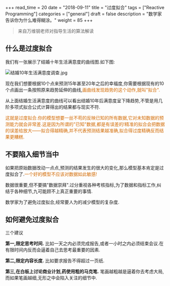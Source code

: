
+++
read_time = 20
date = "2018-09-11"
title = "过度拟合"
tags = ["Reactive Programming"]
categories = ["general"]
draft = false
description = "数学家告诉你为什么难得糊涂。"
weight = 85
+++

> 来自万维钢老师对指导生活的算法解读

## 什么是过度拟合
我们有一张展示了结婚十年生活满意度的曲线图.如下图:

![结婚10年生活满意度调查.jpg](http://note.youdao.com/yws/res/24793/WEBRESOURCEce47822376a10af4069fd1a6387efaf5)

现在我们想要根据10个点来预测15年甚至20年之后的幸福度,你需要根据现有的10个点画出一条按照原来趋势延伸的曲线,<font color=#D26900>画曲线发现趋势的这个动作,就叫"拟合".</font>

从上面结婚生活满意度的曲线可以看出结婚10年后满意度呈下降趋势,不管是用几阶多项式拟合公式计算得出的结果都与现实不符.

<font color=#D26900>这就是过度拟合.你的模型想要一丝不苟的反映已知的所有数据,它对未知数据的预测能力就会非常差.这是因为所谓的"已知"数据,都是有误差的!精准的拟合会把数据的误差给放大——拟合得越精确,并不代表预测结果越准确,拟合得过度精确反而结果更糟糕.</font>

## 不要陷入细节当中
如果把原始数据改动一点点,预测的结果发生的很大的变化,那么模型基本肯定是过度拟合了.<font color=#D26900>一个好的模型不应该对数据如此敏感!</font>

数据很重要,但不要搞"数据崇拜".过分重视各种考核指标,为了数据和指标工作,纠结于各种细节,九可能顾不上真正重要的事情.

数学家为了避免过度拟合,经常要人为的减少模型的复杂度.

## 如何避免过度拟合
三个建议

**第一,限定思考时间.** 比如一天之内必须完成报告,或者一小时之内必须结束会议.在有限时间内反而会逼着自己去思考最重要的因素.


**第二,限定内容长度.**
比如要求报告不得超过一页纸.

**第三,在白板上讨论商业计划,药使用粗的马克笔.**
笔画越粗越是逼着你去考虑大局,而如果笔画越细,无形之中会陷入关注的细节中.


